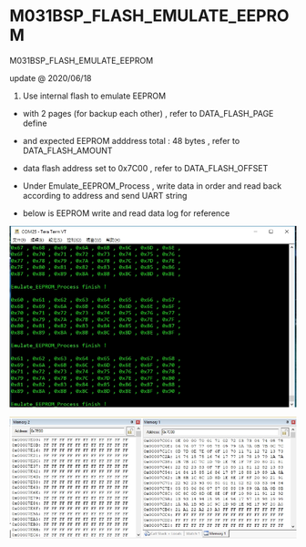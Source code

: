 # M031BSP_FLASH_EMULATE_EEPROM
 M031BSP_FLASH_EMULATE_EEPROM


update @ 2020/06/18

1. Use internal flash to emulate EEPROM

- with 2 pages (for backup each other) , refer to DATA_FLASH_PAGE define

- and expected EEPROM adddress total : 48 bytes , refer to DATA_FLASH_AMOUNT

- data flash address set to 0x7C00 , refer to DATA_FLASH_OFFSET

- Under Emulate_EEPROM_Process , write data in order and read back according to address and send UART string

- below is EEPROM write and read data log for reference 

![image](https://github.com/released/M031BSP_FLASH_EMULATE_EEPROM/blob/master/log.jpg)

![image](https://github.com/released/M031BSP_FLASH_EMULATE_EEPROM/blob/master/KEIL_memory1_memory2_0x7C00.jpg)
